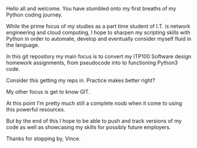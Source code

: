 ﻿Hello all and welcome.
You have stumbled onto my first breaths of my Python coding journey.

While the prime focus of my studies as a part time student of I.T. is network engineering and cloud computing, 
I hope to sharpen my scripting skills with Python in order to automate, develop and eventually consider myself fluid in the language. 

In this git repository my main focus is to convert my ITP100 Software design homework assignments, from pseudocode into to functioning Python3 code. 

Consider this getting my reps in. Practice makes better right?

My other focus is get to know GIT. 

At this point I'm pretty much still a complete noob when it come to using this powerful resources. 

But by the end of this I hope to be able to push and track versions of my code as well as showcasing my skills for possibly future employers. 
 
Thanks for stopping by, 
Vince.
 

